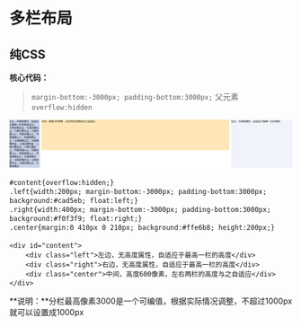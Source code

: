 # 多栏布局

## 纯CSS

**核心代码：**
> `margin-bottom:-3000px; padding-bottom:3000px;`
父元素`overflow:hidden`

![分栏自动等高](/assets/CSS/样式合集/分栏等高.png)

```
#content{overflow:hidden;}
.left{width:200px; margin-bottom:-3000px; padding-bottom:3000px; background:#cad5eb; float:left;}
.right{width:400px; margin-bottom:-3000px; padding-bottom:3000px; background:#f0f3f9; float:right;}
.center{margin:0 410px 0 210px; background:#ffe6b8; height:200px;}

<div id="content">
    <div class="left">左边，无高度属性，自适应于最高一栏的高度</div>
    <div class="right">右边，无高度属性，自适应于最高一栏的高度</div>
    <div class="center">中间，高度600像素，左右两栏的高度与之自适应</div>
</div>
```
**说明：**分栏最高像素3000是一个可编值，根据实际情况调整，不超过1000px就可以设置成1000px
